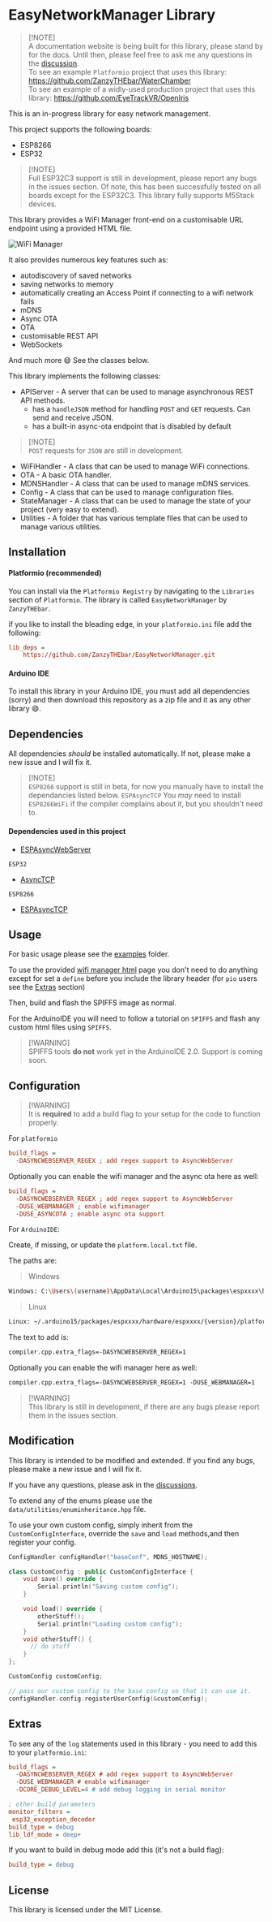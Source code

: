 # EasyNetworkManager Library

> [!NOTE]\
> A documentation website is being built for this library, please stand by for the docs. Until then, please feel free to ask me any questions in the [discussion](https://github.com/ZanzyTHEbar/EasyNetworkManager/discussions).\
> To see an example `Platformio` project that uses this library: <https://github.com/ZanzyTHEbar/WaterChamber>\
> To see an example of a widly-used production project that uses this library: <https://github.com/EyeTrackVR/OpenIris>

This is an in-progress library for easy network management.

This project supports the following boards:

- ESP8266
- ESP32
  
> [!NOTE]\
> Full ESP32C3 support is still in development, please report any bugs in the issues section.
> Of note, this has been successfully tested on all boards except for the ESP32C3.
> This library fully supports M5Stack devices.

This library provides a WiFi Manager front-end on a customisable URL endpoint using a provided HTML file.

![WiFi Manager](/assets/images/wifimanager.png)

It also provides numerous key features such as:

- autodiscovery of saved networks
- saving networks to memory
- automatically creating an Access Point if connecting to a wifi network fails
- mDNS
- Async OTA
- OTA
- customisable REST API
- WebSockets

And much more :smile: See the classes below.

This library implements the following classes:

- APIServer - A server that can be used to manage asynchronous REST API methods.
  - has a `handleJSON` method for handling `POST` and `GET` requests. Can send and receive JSON.
  - has a built-in async-ota endpoint that is disabled by default
  
> [!NOTE]\
> `POST` requests for `JSON` are still in development.

- WiFiHandler - A class that can be used to manage WiFi connections.
- OTA - A basic OTA handler.
- MDNSHandler - A class that can be used to manage mDNS services.
- Config - A class that can be used to manage configuration files.
- StateManager - A class that can be used to manage the state of your project (very easy to extend).
- Utilities - A folder that has various template files that can be used to manage various utilities.

## Installation

#### Platformio (recommended)

You can install via the `Platformio Registry` by navigating to the `Libraries` section of `Platformio`.
The library is called `EasyNetworkManager` by `ZanzyTHEbar`.

if you like to install the bleading edge, in your `platformio.ini` file add the following:

```ini
lib_deps = 
    https://github.com/ZanzyTHEbar/EasyNetworkManager.git
```

#### Arduino IDE

To install this library in your Arduino IDE, you must add all dependencies (sorry) and then download this repository as a zip file and it as any other library :smile:.

## Dependencies

All dependencies _should_ be installed automatically. If not, please make a new issue and I will fix it.

> [!NOTE]\
> `ESP8266` support is still in beta, for now you manually have to install the dependancies listed below.
> `ESPAsyncTCP`
> You _may_ need to install `ESP8266WiFi` if the compiler complains about it, but you shouldn't need to.

#### Dependencies used in this project

- [ESPAsyncWebServer](https://github.com/me-no-dev/ESPAsyncWebServer.git)

`ESP32`

- [AsyncTCP](https://github.com/me-no-dev/AsyncTCP.git)

`ESP8266`

- [ESPAsyncTCP](https://github.com/me-no-dev/ESPAsyncTCP)

## Usage

For basic usage please see the [examples](/NetworkManager/examples) folder.

To use the provided [wifi manager html](/NetworkManager/ui/wifimanager.html) page you don't need to do anything except for set a `define` before you include the library header (for `pio` users see the [Extras](#extras) section)

Then, build and flash the SPIFFS image as normal.

For the ArduinoIDE you will need to follow a tutorial on `SPIFFS` and flash any custom html files using `SPIFFS`.

> [!WARNING]\
> SPIFFS tools **do not** work yet in the ArduinoIDE 2.0. Support is coming soon.

## Configuration

> [!WARNING]\
> It is **required** to add a build flag to your setup for the code to function properly.

For `platformio`

```ini
build_flags = 
  -DASYNCWEBSERVER_REGEX ; add regex support to AsyncWebServer
```

Optionally you can enable the wifi manager and the async ota here as well:

```ini
build_flags = 
  -DASYNCWEBSERVER_REGEX ; add regex support to AsyncWebServer
  -DUSE_WEBMANAGER ; enable wifimanager
  -DUSE_ASYNCOTA ; enable async ota support
```

For `ArduinoIDE`:

Create, if missing, or update the `platform.local.txt` file.

The paths are:

> Windows

```bash
Windows: C:\Users\(username)\AppData\Local\Arduino15\packages\espxxxx\hardware\espxxxx\{version}\platform.local.txt
```

> Linux

```bash
Linux: ~/.arduino15/packages/espxxxx/hardware/espxxxx/{version}/platform.local.txt
```

The text to add is:

```txt
compiler.cpp.extra_flags=-DASYNCWEBSERVER_REGEX=1
```

Optionally you can enable the wifi manager here as well:

```txt
compiler.cpp.extra_flags=-DASYNCWEBSERVER_REGEX=1 -DUSE_WEBMANAGER=1
```

> [!WARNING]\
> This library is still in development, if there are any bugs please report them in the issues section.

## Modification

This library is intended to be modified and extended. If you find any bugs, please make a new issue and I will fix it.

If you have any questions, please ask in the [discussions](https://github.com/ZanzyTHEbar/EasyNetworkManager/discussions).

To extend any of the enums please use the `data/utilities/enuminheritance.hpp` file.

To use your own custom config, simply inherit from the `CustomConfigInterface`, override the `save` and `load` methods,and then register your config.

```cpp
ConfigHandler configHandler("baseConf", MDNS_HOSTNAME);

class CustomConfig : public CustomConfigInterface {
    void save() override {
        Serial.println("Saving custom config");
    }

    void load() override {
        otherStuff();
        Serial.println("Loading custom config");
    }
    void otherStuff() {
      // do stuff
    }
};

CustomConfig customConfig;

// pass our custom config to the base config so that it can use it.
configHandler.config.registerUserConfig(&customConfig);
```

## Extras

To see any of the `log` statements used in this library - you need to add this to your `platformio.ini`:

```ini
build_flags = 
  -DASYNCWEBSERVER_REGEX # add regex support to AsyncWebServer
  -DUSE_WEBMANAGER # enable wifimanager
  -DCORE_DEBUG_LEVEL=4 # add debug logging in serial monitor

; other build parameters
monitor_filters = 
 esp32_exception_decoder
build_type = debug
lib_ldf_mode = deep+
```

If you want to build in debug mode add this (it's not a build flag):

```ini
build_type = debug
```

## License

This library is licensed under the MIT License.

